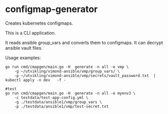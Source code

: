 # configmap-generator
Creates kubernetes configmaps.

This is a CLI application.

It reads ansible group_vars and converts them to configmaps. 
It can decrypt ansible vault files.

Usage examples:
```
go run cmd/cmapgen/main.go -H  generate -n all -e vmp \
    -g ~/utvikling/vimond-ansible/vmp/group_vars/ \
    -p ~/utvikling/vimond-ansible/vmp/secrets/vault_password.txt  | kubectl apply -n dev   -f -

#test
go run cmd/cmapgen/main.go -H  generate -n all -e myenv3 \
    -c testdata/test-app-config.yml \
    -g ./testdata/ansible1/vmp/group_vars \
    -p ./testdata/ansible1/vmp/test-secret.txt  


```